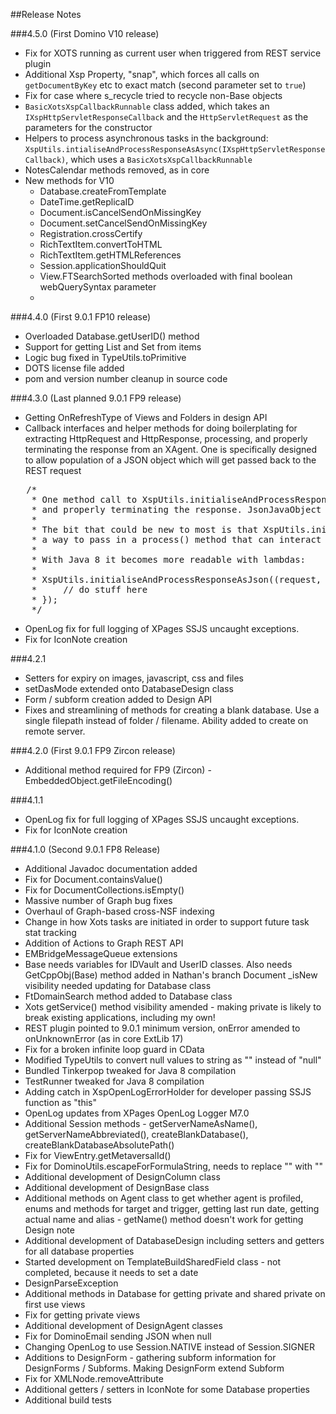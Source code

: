 ##Release Notes

###4.5.0 (First Domino V10 release)
- Fix for XOTS running as current user when triggered from REST service plugin
- Additional Xsp Property, "snap", which forces all calls on `getDocumentByKey` etc to exact match (second parameter set to `true`)
- Fix for case where s_recycle tried to recycle non-Base objects
- `BasicXotsXspCallbackRunnable` class added, which takes an `IXspHttpServletResponseCallback` and the `HttpServletRequest` as the parameters for the constructor
- Helpers to process asynchronous tasks in the background: `XspUtils.intialiseAndProcessResponseAsAsync(IXspHttpServletResponseCallback)`, which uses a `BasicXotsXspCallbackRunnable`
- NotesCalendar methods removed, as in core
- New methods for V10
	- Database.createFromTemplate
	- DateTime.getReplicaID
	- Document.isCancelSendOnMissingKey
	- Document.setCancelSendOnMissingKey
	- Registration.crossCertify
	- RichTextItem.convertToHTML
	- RichTextItem.getHTMLReferences
	- Session.applicationShouldQuit
	- View.FTSearchSorted methods overloaded with final boolean webQuerySyntax parameter
	- 

###4.4.0 (First 9.0.1 FP10 release)
- Overloaded Database.getUserID() method
- Support for getting List and Set from items
- Logic bug fixed in TypeUtils.toPrimitive
- DOTS license file added
- pom and version number cleanup in source code

###4.3.0 (Last planned 9.0.1 FP9 release)
- Getting OnRefreshType of Views and Folders in design API
- Callback interfaces and helper methods for doing boilerplating for extracting HttpRequest and HttpResponse, processing, and properly terminating the response from an XAgent. One is specifically designed to allow population of a JSON object which will get passed back to the REST request

<pre>
   /*
    * One method call to XspUtils.initialiseAndProcessResponse() does all the boilerplating for extracting the request, response and JsonJavaObject
    * and properly terminating the response. JsonJavaObject is basically the same as a Java Map. All gotchas are handled for you!
    *
    * The bit that could be new to most is that XspUtils.initialiseAndProcessResponseAsJson() takes an anonymous inner class as its method. This is just
    * a way to pass in a process() method that can interact with the request and response set up by XspUtils.initialiseAndProcessResponseAsJson()
    *
    * With Java 8 it becomes more readable with lambdas:
    *
    * XspUtils.initialiseAndProcessResponseAsJson((request, response, jsonObj) -> {
    *     // do stuff here
    * });
    */
</pre>

- OpenLog fix for full logging of XPages SSJS uncaught exceptions.
- Fix for IconNote creation

###4.2.1
- Setters for expiry on images, javascript, css and files
- setDasMode extended onto DatabaseDesign class
- Form / subform creation added to Design API
- Fixes and streamlining of methods for creating a blank database. Use a single filepath instead of folder / filename. Ability added to create on remote server.

###4.2.0 (First 9.0.1 FP9 Zircon release)

- Additional method required for FP9 (Zircon) - EmbeddedObject.getFileEncoding()

###4.1.1
- OpenLog fix for full logging of XPages SSJS uncaught exceptions.
- Fix for IconNote creation

###4.1.0 (Second 9.0.1 FP8 Release)  

- Additional Javadoc documentation added
- Fix for Document.containsValue()
- Fix for DocumentCollections.isEmpty()
- Massive number of Graph bug fixes
- Overhaul of Graph-based cross-NSF indexing
- Change in how Xots tasks are initiated in order to support future task stat tracking
- Addition of Actions to Graph REST API
- EMBridgeMessageQueue extensions
- Base needs variables for IDVault and UserID classes. Also needs GetCppObj(Base) method added in Nathan's branch Document _isNew visibility needed updating for Database class
- FtDomainSearch method added to Database class
- Xots getService() method visibility amended - making private is likely to break existing applications, including my own!
- REST plugin pointed to 9.0.1 minimum version, onError amended to onUnknownError (as in core ExtLib 17)
- Fix for a broken infinite loop guard in CData
- Modified TypeUtils to convert null values to string as "" instead of "null"
- Bundled Tinkerpop tweaked for Java 8 compilation
- TestRunner tweaked for Java 8 compilation
- Adding catch in XspOpenLogErrorHolder for developer passing SSJS function as "this"
- OpenLog updates from XPages OpenLog Logger M7.0
- Additional Session methods - getServerNameAsName(), getServerNameAbbreviated(), createBlankDatabase(), createBlankDatabaseAbsolutePath()
- Fix for ViewEntry.getMetaversalId()
- Fix for DominoUtils.escapeForFormulaString, needs to replace "" with "\"
- Additional development of DesignColumn class
- Additional development of DesignBase class
- Additional methods on Agent class to get whether agent is profiled, enums and methods for target and trigger, getting last run date, getting actual name and alias - getName() method doesn't work for getting Design note
- Additional development of DatabaseDesign including setters and getters for all database properties
- Started development on TemplateBuildSharedField class - not completed, because it needs to set a date
- DesignParseException
- Additional methods in Database for getting private and shared private on first use views
- Fix for getting private views
- Additional development of DesignAgent classes
- Fix for DominoEmail sending JSON when null
- Changing OpenLog to use Session.NATIVE instead of Session.SIGNER
- Additions to DesignForm - gathering subform information for DesignForms / Subforms. Making DesignForm extend Subform
- Fix for XMLNode.removeAttribute
- Additional getters / setters in IconNote for some Database properties
- Additional build tests